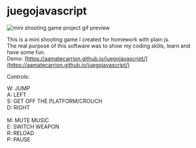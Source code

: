 # juegojavascript

![mini shooting game project gif preview](https://github.com/aamatecarrion/juegojavascript/blob/main/gif_previews/preview.gif)

This is a mini shooting game I created for homework with plain js.<br>
The real purpose of this software was to show my coding skills, learn and have some fun.<br>
Demo: [https://aamatecarrion.github.io/juegojavascript/](https://aamatecarrion.github.io/juegojavascript/)<br>

Controls:

W: JUMP<br>
A: LEFT<br>
S: GET OFF THE PLATFORM/CROUCH<br>
D: RIGHT<br><br>
M: MUTE MUSIC<br>
E: SWITCH WEAPON<br>
R: RELOAD<br>
P: PAUSE<br>
